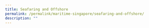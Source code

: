```yaml
---
title: Seafaring and Offshore
permalink: /permalink/maritime-singapore/seafaring-and-offshore/
description: ""
---
```

